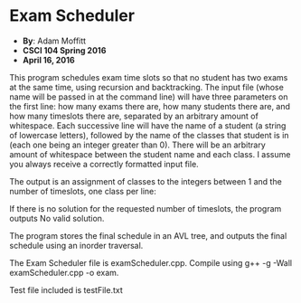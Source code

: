 # Exam Scheduler

- **By**: Adam Moffitt
- **CSCI 104 Spring 2016**
- **April 16, 2016**

This program schedules exam time slots so that no 
student has two exams at the same time, using recursion 
and backtracking. The input file (whose name will be passed
in at the command line) will have three parameters on the
first line: how many exams there are, how many students there are,
and how many timeslots there are, separated by an arbitrary 
amount of whitespace. Each successive line will have the name
of a student (a string of lowercase letters), followed by the 
name of the classes that student is in (each one being an 
integer greater than 0). There will be an arbitrary amount
of whitespace between the student name and each class. 
I assume you always receive a correctly formatted input file.

The output is an assignment of classes to the integers
between 1 and the number of timeslots, one class per line:

If there is no solution for the requested number of timeslots, 
the program outputs No valid solution.
 
The program stores the final schedule in an AVL tree, and outputs 
the final schedule using an inorder traversal.

The Exam Scheduler file is examScheduler.cpp. Compile using
g++ -g -Wall examScheduler.cpp -o exam.

Test file included is testFile.txt
